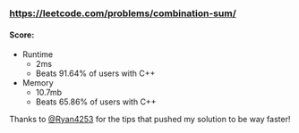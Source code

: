 ### https://leetcode.com/problems/combination-sum/

#### Score:

* Runtime
    * 2ms
    * Beats 91.64% of users with C++
* Memory
    * 10.7mb
    * Beats 65.86% of users with C++

Thanks to [@Ryan4253](https://github.com/Ryan4253) for the tips that pushed my solution to be way faster!